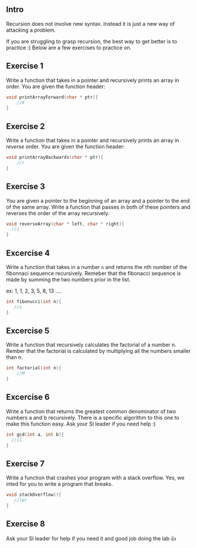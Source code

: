 Intro
---
Recursion does not involve new syntax. Instead it is just a new way of attacking a problem.

If you are struggling to grasp recursion, the best way to get better is to practice :)
Below are a few exercises to practice on.

Exercise 1
---
Write a function that takes in a pointer and recursively prints an array in order.
You are given the function header:

```c++
void printArrayForward(char * ptr){
    //K
}
```

Exercise 2
---
Write a function that takes in a pointer and recursively prints an array in *reverse* order.
You are given the function header:

```c++
void printArrayBackwards(char * ptr){
    //r
}
```

Exercise 3
---
You are given a pointer to the beginning of an array and a pointer to the end of the same array.
Write a function that passes in both of these pointers and reverses the order of the array recursively.

```c++
void reverseArray(char * left, char * right){
  //i
}
```

Excercise 4
---
Write a function that takes in a number `n` and returns the nth number of the fibonnaci sequence recursively.
Remeber that the fibonacci sequence is made by summing the two numbers prior in the list.

ex: 1, 1, 2, 3, 5, 8, 13 ....

```c++
int fibonucci(int n){
   //s
}
```

Excercise 5
---
Write a function that recursively calculates the factorial of a number n.
Rember that the factorial is calculated by multiplying all the numbers smaller than n.

```c++
int factorial(int n){
    //M
}
```

Excercise 6
---
Write a function that returns the greatest common denominator of two numbers a and b recursively.
There is a specific algorithm to this one to make this function easy. 
Ask your SI leader if you need help :)

```c++
int gcd(int a, int b){
  //il
}
```

Exercise 7
---
Write a function that crashes your program with a stack overflow.
Yes, we inted for you to write a program that breaks.

```c++
void stackOverflow(){
   //ler
}
```

Exercise 8
---
Ask your SI leader for help if you need it and good job doing the lab :+1:
